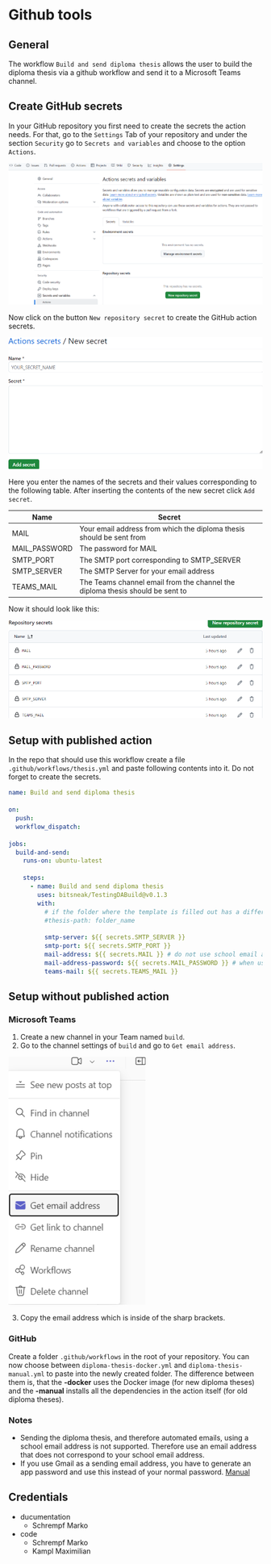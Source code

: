 # Github tools

## General

The workflow `Build and send diploma thesis` allows the user to build the diploma thesis via a github workflow and send it to a Microsoft Teams channel.

## Create GitHub secrets

In your GitHub repository you first need to create the secrets the action needs. For that, go to the `Settings` Tab of your repository and under the section `Security` go to `Secrets and variables` and choose to the option `Actions`.

![Github repository settings](img/github-repo-settings.png)

Now click on the button `New repository secret` to create the GitHub action secrets.

![Github secret creation](img/github-action-secret-creation.png)

Here you enter the names of the secrets and their values corresponding to the following table. After inserting the contents of the new secret click `Add secret`.

| Name | Secret |
|-|-|
| MAIL | Your email address from which the diploma thesis should be sent from  |
| MAIL_PASSWORD | The password for MAIL |
| SMTP_PORT | The SMTP port corresponding to SMTP_SERVER |
| SMTP_SERVER | The SMTP Server for your email address |
| TEAMS_MAIL | The Teams channel email from the channel the diploma thesis should be sent to |

Now it should look like this:

![Github action secret overview](img/github-action-secret-overview.png)

## Setup with published action

In the repo that should use this workflow create a file `.github/workflows/thesis.yml` and paste following contents into it. Do not forget to create the secrets.

```yml
name: Build and send diploma thesis

on: 
  push:
  workflow_dispatch:

jobs:
  build-and-send:
    runs-on: ubuntu-latest

    steps:
      - name: Build and send diploma thesis
        uses: bitsneak/TestingDABuild@v0.1.3
        with:
          # if the folder where the template is filled out has a different name than 'Diplomarbeit'
          #thesis-path: folder_name

          smtp-server: ${{ secrets.SMTP_SERVER }}
          smtp-port: ${{ secrets.SMTP_PORT }}
          mail-address: ${{ secrets.MAIL }} # do not use school email address
          mail-address-password: ${{ secrets.MAIL_PASSWORD }} # when using gmail an app password must be used
          teams-mail: ${{ secrets.TEAMS_MAIL }}
```

## Setup without published action

### Microsoft Teams

1. Create a new channel in your Team named `build`.
2. Go to the channel settings of `build` and go to `Get email address`.

![Github Headbar](img/teams-channel-settings.png)

3. Copy the email address which is inside of the sharp brackets.

### GitHub

Create a folder `.github/workflows` in the root of your repository. You can now choose between `diploma-thesis-docker.yml` and `diploma-thesis-manual.yml` to paste into the newly created folder. The difference between them is, that the **-docker** uses the Docker image (for new diploma theses) and the **-manual** installs all the dependencies in the action itself (for old diploma theses).

### Notes

- Sending the diploma thesis, and therefore automated emails, using a school email address is not supported. Therefore use an email address that does not correspond to your school email address.
- If you use Gmail as a sending email address, you have to generate an app password and use this instead of your normal password. [Manual](https://knowledge.workspace.google.com/kb/how-to-create-app-passwords-000009237)

## Credentials

- ducumentation
  - Schrempf Marko
- code
  - Schrempf Marko
  - Kampl Maximilian
